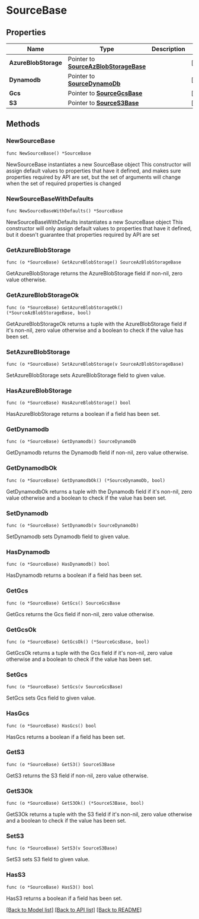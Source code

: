 # SourceBase

## Properties

Name | Type | Description | Notes
------------ | ------------- | ------------- | -------------
**AzureBlobStorage** | Pointer to [**SourceAzBlobStorageBase**](SourceAzBlobStorageBase.md) |  | [optional] 
**Dynamodb** | Pointer to [**SourceDynamoDb**](SourceDynamoDb.md) |  | [optional] 
**Gcs** | Pointer to [**SourceGcsBase**](SourceGcsBase.md) |  | [optional] 
**S3** | Pointer to [**SourceS3Base**](SourceS3Base.md) |  | [optional] 

## Methods

### NewSourceBase

`func NewSourceBase() *SourceBase`

NewSourceBase instantiates a new SourceBase object
This constructor will assign default values to properties that have it defined,
and makes sure properties required by API are set, but the set of arguments
will change when the set of required properties is changed

### NewSourceBaseWithDefaults

`func NewSourceBaseWithDefaults() *SourceBase`

NewSourceBaseWithDefaults instantiates a new SourceBase object
This constructor will only assign default values to properties that have it defined,
but it doesn't guarantee that properties required by API are set

### GetAzureBlobStorage

`func (o *SourceBase) GetAzureBlobStorage() SourceAzBlobStorageBase`

GetAzureBlobStorage returns the AzureBlobStorage field if non-nil, zero value otherwise.

### GetAzureBlobStorageOk

`func (o *SourceBase) GetAzureBlobStorageOk() (*SourceAzBlobStorageBase, bool)`

GetAzureBlobStorageOk returns a tuple with the AzureBlobStorage field if it's non-nil, zero value otherwise
and a boolean to check if the value has been set.

### SetAzureBlobStorage

`func (o *SourceBase) SetAzureBlobStorage(v SourceAzBlobStorageBase)`

SetAzureBlobStorage sets AzureBlobStorage field to given value.

### HasAzureBlobStorage

`func (o *SourceBase) HasAzureBlobStorage() bool`

HasAzureBlobStorage returns a boolean if a field has been set.

### GetDynamodb

`func (o *SourceBase) GetDynamodb() SourceDynamoDb`

GetDynamodb returns the Dynamodb field if non-nil, zero value otherwise.

### GetDynamodbOk

`func (o *SourceBase) GetDynamodbOk() (*SourceDynamoDb, bool)`

GetDynamodbOk returns a tuple with the Dynamodb field if it's non-nil, zero value otherwise
and a boolean to check if the value has been set.

### SetDynamodb

`func (o *SourceBase) SetDynamodb(v SourceDynamoDb)`

SetDynamodb sets Dynamodb field to given value.

### HasDynamodb

`func (o *SourceBase) HasDynamodb() bool`

HasDynamodb returns a boolean if a field has been set.

### GetGcs

`func (o *SourceBase) GetGcs() SourceGcsBase`

GetGcs returns the Gcs field if non-nil, zero value otherwise.

### GetGcsOk

`func (o *SourceBase) GetGcsOk() (*SourceGcsBase, bool)`

GetGcsOk returns a tuple with the Gcs field if it's non-nil, zero value otherwise
and a boolean to check if the value has been set.

### SetGcs

`func (o *SourceBase) SetGcs(v SourceGcsBase)`

SetGcs sets Gcs field to given value.

### HasGcs

`func (o *SourceBase) HasGcs() bool`

HasGcs returns a boolean if a field has been set.

### GetS3

`func (o *SourceBase) GetS3() SourceS3Base`

GetS3 returns the S3 field if non-nil, zero value otherwise.

### GetS3Ok

`func (o *SourceBase) GetS3Ok() (*SourceS3Base, bool)`

GetS3Ok returns a tuple with the S3 field if it's non-nil, zero value otherwise
and a boolean to check if the value has been set.

### SetS3

`func (o *SourceBase) SetS3(v SourceS3Base)`

SetS3 sets S3 field to given value.

### HasS3

`func (o *SourceBase) HasS3() bool`

HasS3 returns a boolean if a field has been set.


[[Back to Model list]](../README.md#documentation-for-models) [[Back to API list]](../README.md#documentation-for-api-endpoints) [[Back to README]](../README.md)


